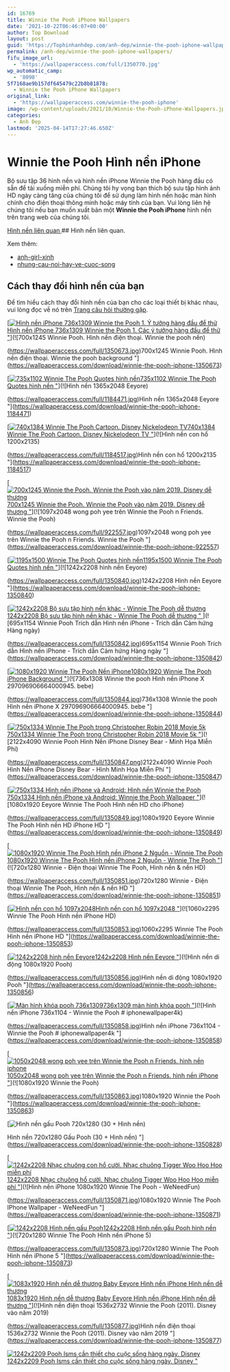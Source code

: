 ```yaml
---
id: 16769
title: Winnie the Pooh iPhone Wallpapers
date: '2021-10-22T06:46:07+00:00'
author: Top Download
layout: post
guid: 'https://Tophinhanhdep.com/anh-dep/winnie-the-pooh-iphone-wallpapers/'
permalink: /anh-dep/winnie-the-pooh-iphone-wallpapers/
fifu_image_url:
  - 'https://wallpaperaccess.com/full/1350770.jpg'
wp_automatic_camp:
  - '8098'
5f7168ae9b157df645479c22b8b81878:
  - Winnie the Pooh iPhone Wallpapers
original_link:
  - 'https://wallpaperaccess.com/winnie-the-pooh-iphone'
image: /wp-content/uploads/2021/10/Winnie-the-Pooh-iPhone-Wallpapers.jpg
categories:
  - Ảnh Đẹp
lastmod: '2025-04-14T17:27:46.650Z'
---
```

# Winnie the Pooh Hình nền iPhone

Bộ sưu tập 36 hình nền và hình nền iPhone Winnie the Pooh hàng đầu có sẵn để tải xuống miễn phí. Chúng tôi hy vọng bạn thích bộ sưu tập hình ảnh HD ngày càng tăng của chúng tôi để sử dụng làm hình nền hoặc màn hình chính cho điện thoại thông minh hoặc máy tính của bạn. Vui lòng liên hệ chúng tôi nếu bạn muốn xuất bản một **Winnie the Pooh iPhone** hình nền trên trang web của chúng tôi.

[Hình nền liên quan ](#related) ## Hình nền liên quan.

   
 Xem thêm:

   
- [anh-girl-xinh](https://tophinhanhdep.com/gai-xinh/anh-girl-xinh/)
- [nhung-cau-noi-hay-ve-cuoc-song](https://tophinhanhdep.com/nhung-cau-noi-hay/nhung-cau-noi-hay-ve-cuoc-song/)

## Cách thay đổi hình nền của bạn

Để tìm hiểu cách thay đổi hình nền của bạn cho các loại thiết bị khác nhau, vui lòng đọc về nó trên [Trang câu hỏi thường gặp](https://tophinhanhdep.com/faq/).

  
[[![Hình nền iPhone 736x1309 Winnie the Pooh 1. Ý tưởng hàng đầu để thử](https://wallpaperaccess.com/full/1350770.jpg)Hình nền iPhone 736x1309 Winnie the Pooh 1. Các ý tưởng hàng đầu để thử "](https://wallpaperaccess.com/download/winnie-the-pooh-iphone-1350770)](![700x1245 Winnie Pooh.  Hình nền điện thoại.  Winnie the pooh nền)

(https://wallpaperaccess.com/full/1350673.jpg)700x1245 Winnie Pooh. Hình nền điện thoại. Winnie the pooh background "](https://wallpaperaccess.com/download/winnie-the-pooh-iphone-1350673)

[[![735x1102 Winnie The Pooh Quotes hình nền](https://wallpaperaccess.com/full/1350834.png)735x1102 Winnie The Pooh Quotes hình nền "](https://wallpaperaccess.com/download/winnie-the-pooh-iphone-1350834)](![Hình nền 1365x2048 Eeyore)

(https://wallpaperaccess.com/full/1184471.jpg)Hình nền 1365x2048 Eeyore "](https://wallpaperaccess.com/download/winnie-the-pooh-iphone-1184471)

[[![740x1384 Winnie The Pooh Cartoon.  Disney Nickelodeon TV](https://wallpaperaccess.com/full/755246.jpg)740x1384 Winnie The Pooh Cartoon. Disney Nickelodeon TV "](https://wallpaperaccess.com/download/winnie-the-pooh-iphone-755246)](![Hình nền con hổ 1200x2135)

(https://wallpaperaccess.com/full/1184517.jpg)Hình nền con hổ 1200x2135 "](https://wallpaperaccess.com/download/winnie-the-pooh-iphone-1184517)

[[![700x1245 Winnie the Pooh.  Winnie the Pooh vào năm 2019. Disney dễ thương](https://wallpaperaccess.com/full/1350787.jpg)700x1245 Winnie the Pooh. Winnie the Pooh vào năm 2019. Disney dễ thương "](https://wallpaperaccess.com/download/winnie-the-pooh-iphone-1350787)](![1097x2048 wong poh yee trên Winnie the Pooh n Friends.  Winnie the Pooh)

(https://wallpaperaccess.com/full/922557.jpg)1097x2048 wong poh yee trên Winnie the Pooh n Friends. Winnie the Pooh "](https://wallpaperaccess.com/download/winnie-the-pooh-iphone-922557)

[[![1195x1500 Winnie The Pooh Quotes hình nền](https://wallpaperaccess.com/full/1350839.jpg)1195x1500 Winnie The Pooh Quotes hình nền "](https://wallpaperaccess.com/download/winnie-the-pooh-iphone-1350839)](![1242x2208 hình nền Eeyore)

(https://wallpaperaccess.com/full/1350840.jpg)1242x2208 Hình nền Eeyore "](https://wallpaperaccess.com/download/winnie-the-pooh-iphone-1350840)

[[![1242x2208 Bộ sưu tập hình nền khác - Winnie The Pooh dễ thương](https://wallpaperaccess.com/full/1162212.jpg)1242x2208 Bộ sưu tập hình nền khác - Winnie The Pooh dễ thương " ](https://wallpaperaccess.com/download/winnie-the-pooh-iphone-1162212)](![695x1154 Winnie Pooh Trích dẫn Hình nền iPhone - Trích dẫn Cảm hứng Hàng ngày)

(https://wallpaperaccess.com/full/1350842.jpg)695x1154 Winnie Pooh Trích dẫn Hình nền iPhone - Trích dẫn Cảm hứng Hàng ngày "](https://wallpaperaccess.com/download/winnie-the-pooh-iphone-1350842)

[[![1080x1920 Winnie The Pooh Nền iPhone](https://wallpaperaccess.com/full/1350843.jpg)1080x1920 Winnie The Pooh iPhone Background "](https://wallpaperaccess.com/download/winnie-the-pooh-iphone-1350843)](![736x1308 Winnie the pooh Hình nền iPhone X 297096906664000945. bebe)

(https://wallpaperaccess.com/full/1350844.jpg)736x1308 Winnie the pooh Hình nền iPhone X 297096906664000945. bebe "](https://wallpaperaccess.com/download/winnie-the-pooh-iphone-1350844)

[[![750x1334 Winnie The Pooh trong Christopher Robin 2018 Movie 5k](https://wallpaperaccess.com/full/1350846.jpg)750x1334 Winnie The Pooh trong Christopher Robin 2018 Movie 5k "](https://wallpaperaccess.com/download/winnie-the-pooh-iphone-1350846)](![2122x4090 Winnie Pooh Hình Nền iPhone Disney Bear - Minh Họa Miễn Phí)

(https://wallpaperaccess.com/full/1350847.png)2122x4090 Winnie Pooh Hình Nền iPhone Disney Bear - Hình Minh Họa Miễn Phí "](https://wallpaperaccess.com/download/winnie-the-pooh-iphone-1350847)

[[![750x1334 Hình nền iPhone và Android: Hình nền Winnie the Pooh](https://wallpaperaccess.com/full/1350848.jpg)750x1334 Hình nền iPhone và Android: Winnie the Pooh Wallpaper "](https://wallpaperaccess.com/download/winnie-the-pooh-iphone-1350848)](![1080x1920 Eeyore Winnie The Pooh Hình nền HD cho iPhone)

(https://wallpaperaccess.com/full/1350849.jpg)1080x1920 Eeyore Winnie The Pooh Hình nền HD iPhone HD "](https://wallpaperaccess.com/download/winnie-the-pooh-iphone-1350849)

[[![1080x1920 Winnie The Pooh Hình nền iPhone 2 Nguồn - Winnie The Pooh](https://wallpaperaccess.com/full/1350850.jpg) 1080x1920 Winnie The Pooh Hình nền iPhone 2 Nguồn - Winnie The Pooh "](https://wallpaperaccess.com/download/winnie-the-pooh-iphone-1350850)](![720x1280 Winnie - Điện thoại Winnie The Pooh, Hình nền & nền HD)

(https://wallpaperaccess.com/full/1350851.jpg)720x1280 Winnie - Điện thoại Winnie The Pooh, Hình nền &amp; nền HD "](https://wallpaperaccess.com/download/winnie-the-pooh-iphone-1350851)

[[![Hình nền con hổ 1097x2048](https://wallpaperaccess.com/full/1184609.jpg)Hình nền con hổ 1097x2048 "](https://wallpaperaccess.com/download/winnie-the-pooh-iphone-1184609)](![1060x2295 Winnie The Pooh Hình nền iPhone HD)

(https://wallpaperaccess.com/full/1350853.jpg)1060x2295 Winnie The Pooh Hình nền iPhone HD "](https://wallpaperaccess.com/download/winnie-the-pooh-iphone-1350853)

[[![1242x2208 hình nền Eeyore](https://wallpaperaccess.com/full/153226.jpg)1242x2208 Hình nền Eeyore "](https://wallpaperaccess.com/download/winnie-the-pooh-iphone-153226)](![Hình nền di động 1080x1920 Pooh)

(https://wallpaperaccess.com/full/1350856.jpg)Hình nền di động 1080x1920 Pooh "](https://wallpaperaccess.com/download/winnie-the-pooh-iphone-1350856)

[[![Màn hình khóa pooh 736x1309](https://wallpaperaccess.com/full/1350857.jpg)736x1309 màn hình khóa pooh "](https://wallpaperaccess.com/download/winnie-the-pooh-iphone-1350857)](![Hình nền iPhone 736x1104 - Winnie the Pooh # iphonewallpaper4k)

(https://wallpaperaccess.com/full/1350858.jpg)Hình nền iPhone 736x1104 - Winnie the Pooh # iphonewallpaper4k "](https://wallpaperaccess.com/download/winnie-the-pooh-iphone-1350858)

[[![1050x2048 wong poh yee trên Winnie the Pooh n Friends.  hình nền iphone](https://wallpaperaccess.com/full/922556.jpg)1050x2048 wong poh yee trên Winnie the Pooh n Friends. hình nền iPhone "](https://wallpaperaccess.com/download/winnie-the-pooh-iphone-922556)](![1080x1920 Winnie the Pooh)

(https://wallpaperaccess.com/full/1350863.jpg)1080x1920 Winnie the Pooh "](https://wallpaperaccess.com/download/winnie-the-pooh-iphone-1350863)

[![Hình nền gấu Pooh 720x1280 (30 + Hình nền)](https://wallpaperaccess.com/full/1350828.jpg)

Hình nền 720x1280 Gấu Pooh (30 + Hình nền) "](https://wallpaperaccess.com/download/winnie-the-pooh-iphone-1350828)

[[![1242x2208 Nhạc chuông con hổ cười.  Nhạc chuông Tigger Woo Hoo Hoo miễn phí](https://wallpaperaccess.com/full/1350867.jpg)1242x2208 Nhạc chuông hổ cười. Nhạc chuông Tigger Woo Hoo Hoo miễn phí "](https://wallpaperaccess.com/download/winnie-the-pooh-iphone-1350867)](![Hình nền iPhone 1080x1920 Winnie The Pooh - WeNeedFun)

(https://wallpaperaccess.com/full/1350871.jpg)1080x1920 Winnie The Pooh IPhone Wallpaper - WeNeedFun "](https://wallpaperaccess.com/download/winnie-the-pooh-iphone-1350871)

[[![1242x2208 Hình nền gấu Pooh](https://wallpaperaccess.com/full/1350872.jpg)1242x2208 Hình nền gấu Pooh hình nền "](https://wallpaperaccess.com/download/winnie-the-pooh-iphone-1350872)](![720x1280 Winnie The Pooh Hình nền iPhone 5)

(https://wallpaperaccess.com/full/1350873.jpg)720x1280 Winnie The Pooh Hình nền iPhone 5 "](https://wallpaperaccess.com/download/winnie-the-pooh-iphone-1350873)

[[![1083x1920 Hình nền dễ thương Baby Eeyore Hình nền iPhone Hình nền dễ thương](https://wallpaperaccess.com/full/1350875.png)1083x1920 Hình nền dễ thương Baby Eeyore Hình nền iPhone Hình nền dễ thương "](https://wallpaperaccess.com/download/winnie-the-pooh-iphone-1350875)](![Hình nền điện thoại 1536x2732 Winnie the Pooh (2011).  Disney vào năm 2019)

(https://wallpaperaccess.com/full/1350877.jpg)Hình nền điện thoại 1536x2732 Winnie the Pooh (2011). Disney vào năm 2019 "](https://wallpaperaccess.com/download/winnie-the-pooh-iphone-1350877)

[![1242x2209 Pooh Isms cần thiết cho cuộc sống hàng ngày.  Disney](https://wallpaperaccess.com/full/1350880.jpg)1242x2209 Pooh Isms cần thiết cho cuộc sống hàng ngày. Disney "](https://wallpaperaccess.com/download/winnie-the-pooh-iphone-1350880)
